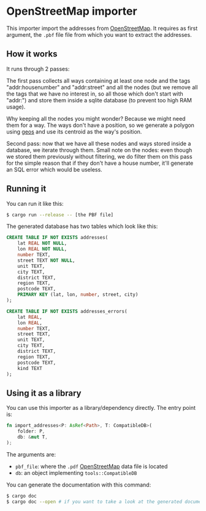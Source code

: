 # OpenStreetMap importer

This importer import the addresses from [OpenStreetMap]. It requires as first argument, the `.pbf`
file file from which you want to extract the addresses.

## How it works

It runs through 2 passes:

The first pass collects all ways containing at least one node and the tags "addr:housenumber"
and "addr:street" and all the nodes (but we remove all the tags that we have no interest in, so all
those which don't start with "addr:") and store them inside a sqlite database (to prevent too high
RAM usage).

Why keeping all the nodes you might wonder? Because we might need them for a way. The ways don't
have a position, so we generate a polygon using [geos](https://github.com/georust/geos/) and use
its centroid as the way's position.

Second pass: now that we have all these nodes and ways stored inside a database, we iterate through
them. Small note on the nodes: even though we stored them previously without filtering, we do filter
them on this pass for the simple reason that if they don't have a house number, it'll generate an
SQL error which would be useless.

## Running it

You can run it like this:

```bash
$ cargo run --release -- [the PBF file]
```

The generated database has two tables which look like this:

```sql
CREATE TABLE IF NOT EXISTS addresses(
    lat REAL NOT NULL,
    lon REAL NOT NULL,
    number TEXT,
    street TEXT NOT NULL,
    unit TEXT,
    city TEXT,
    district TEXT,
    region TEXT,
    postcode TEXT,
    PRIMARY KEY (lat, lon, number, street, city)
);

CREATE TABLE IF NOT EXISTS addresses_errors(
    lat REAL,
    lon REAL,
    number TEXT,
    street TEXT,
    unit TEXT,
    city TEXT,
    district TEXT,
    region TEXT,
    postcode TEXT,
    kind TEXT
);
```

## Using it as a library

You can use this importer as a library/dependency directly. The entry point is:

```rust
fn import_addresses<P: AsRef<Path>, T: CompatibleDB>(
    folder: P,
    db: &mut T,
);
```

The arguments are:

 * `pbf_file`: where the `.pdf` [OpenStreetMap] data file is located
 * `db`: an object implementing `tools::CompatibleDB`

You can generate the documentation with this command:

```bash
$ cargo doc
$ cargo doc --open # if you want to take a look at the generated documentation
```

[OpenStreetMap]: https://openstreetmap.org
